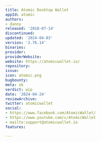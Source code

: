 ```yaml
---
title: Atomic Desktop Wallet
appId: atomic
authors:
- danny
released: '2018-07-14'
discontinued: 
updated: '2024-04-03'
version: '2.76.14'
binaries: 
provider: 
providerWebsite: 
website: https://atomicwallet.io/
repository: 
issue: 
icon: atomic.png
bugbounty: 
meta: ok
verdict: wip
date: '2024-04-24'
reviewArchive: 
twitter: atomicwallet
social:
- https://www.facebook.com/AtomicWallet/
- https://www.youtube.com/c/AtomicWallet
- mailto:support@atomicwallet.io
features: 

---
```


